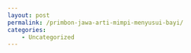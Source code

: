 ```yaml
---
layout: post
permalink: /primbon-jawa-arti-mimpi-menyusui-bayi/
categories:
    - Uncategorized
---
```


